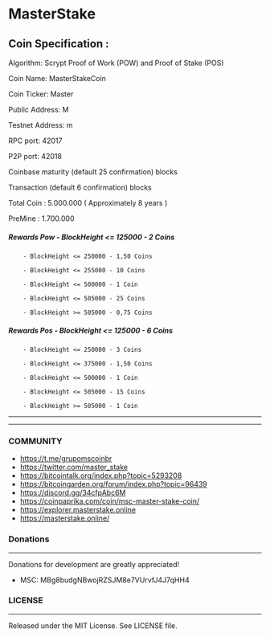 # MasterStake

## Coin Specification :
Algorithm: Scrypt Proof of Work (POW) and Proof of Stake (POS)

Coin Name: MasterStakeCoin

Coin Ticker: Master

Public Address: M

Testnet Address: m

RPC port: 42017

P2P port: 42018

Coinbase maturity (default 25 confirmation) blocks

Transaction (default 6 confirmation) blocks

Total Coin : 5.000.000 ( Approximately 8 years )

PreMine : 1.700.000

##### Rewards Pow - BlockHeight <= 125000 - 2 Coins

        - BlockHeight <= 250000 - 1,50 Coins
        
        - BlockHeight <= 255000 - 10 Coins
        
        - BlockHeight <= 500000 - 1 Coin
        
        - BlockHeight <= 505000 - 25 Coins
        
        - BlockHeight >= 505000 - 0,75 Coins 

##### Rewards Pos - BlockHeight <= 125000 - 6 Coins

        - BlockHeight <= 250000 - 3 Coins
        
        - BlockHeight <= 375000 - 1,50 Coins
        
        - BlockHeight <= 500000 - 1 Coin
        
        - BlockHeight <= 505000 - 15 Coins
        
        - BlockHeight >= 505000 - 1 Coin
-------
-------

### COMMUNITY

*  https://t.me/grupomscoinbr
*  https://twitter.com/master_stake
*  https://bitcointalk.org/index.php?topic=5293208
*  https://bitcoingarden.org/forum/index.php?topic=96439
*  https://discord.gg/34cfpAbc6M
*  https://coinpaprika.com/coin/msc-master-stake-coin/
*  https://explorer.masterstake.online
*  https://masterstake.online/

### Donations
-------

 Donations for development are greatly appreciated!
 
  * MSC: MBg8budgNBwojRZSJM8e7VUrvfJ4J7qHH4 
  
### LICENSE
-------

Released under the MIT License. See LICENSE file.
